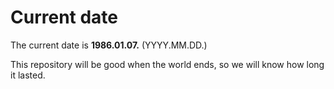 # Current date

The current date is **1986.01.07.** (YYYY.MM.DD.)

This repository will be good when the world ends, so we will know how long it lasted.